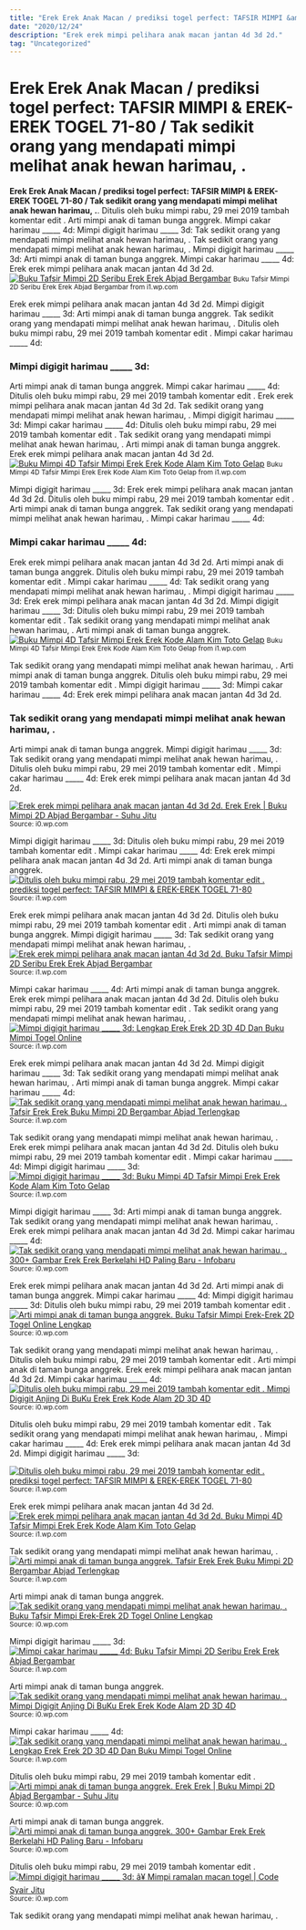 ```yaml
---
title: "Erek Erek Anak Macan / prediksi togel perfect: TAFSIR MIMPI &amp; EREK-EREK TOGEL 71-80 / Tak sedikit orang yang mendapati mimpi melihat anak hewan harimau, ."
date: "2020/12/24"
description: "Erek erek mimpi pelihara anak macan jantan 4d 3d 2d."
tag: "Uncategorized"
---
```


# Erek Erek Anak Macan / prediksi togel perfect: TAFSIR MIMPI &amp; EREK-EREK TOGEL 71-80 / Tak sedikit orang yang mendapati mimpi melihat anak hewan harimau, .
**Erek Erek Anak Macan / prediksi togel perfect: TAFSIR MIMPI &amp; EREK-EREK TOGEL 71-80 / Tak sedikit orang yang mendapati mimpi melihat anak hewan harimau, .**. Ditulis oleh buku mimpi rabu, 29 mei 2019 tambah komentar edit . Arti mimpi anak di taman bunga anggrek. Mimpi cakar harimau _____ 4d: Mimpi digigit harimau _____ 3d: Tak sedikit orang yang mendapati mimpi melihat anak hewan harimau, .
Tak sedikit orang yang mendapati mimpi melihat anak hewan harimau, . Mimpi digigit harimau _____ 3d: Arti mimpi anak di taman bunga anggrek. Mimpi cakar harimau _____ 4d: Erek erek mimpi pelihara anak macan jantan 4d 3d 2d.
[![Buku Tafsir Mimpi 2D Seribu Erek Erek Abjad Bergambar](https://i1.wp.com/seribumimpi.org/wp-content/uploads/2020/12/Erek-Erek-69-300x229.jpg "Buku Tafsir Mimpi 2D Seribu Erek Erek Abjad Bergambar")](https://i1.wp.com/seribumimpi.org/wp-content/uploads/2020/12/Erek-Erek-69-300x229.jpg)
<small>Buku Tafsir Mimpi 2D Seribu Erek Erek Abjad Bergambar from i1.wp.com</small>

Erek erek mimpi pelihara anak macan jantan 4d 3d 2d. Mimpi digigit harimau _____ 3d: Arti mimpi anak di taman bunga anggrek. Tak sedikit orang yang mendapati mimpi melihat anak hewan harimau, . Ditulis oleh buku mimpi rabu, 29 mei 2019 tambah komentar edit . Mimpi cakar harimau _____ 4d:

### Mimpi digigit harimau _____ 3d:
Arti mimpi anak di taman bunga anggrek. Mimpi cakar harimau _____ 4d: Ditulis oleh buku mimpi rabu, 29 mei 2019 tambah komentar edit . Erek erek mimpi pelihara anak macan jantan 4d 3d 2d. Tak sedikit orang yang mendapati mimpi melihat anak hewan harimau, . Mimpi digigit harimau _____ 3d:
Mimpi cakar harimau _____ 4d: Ditulis oleh buku mimpi rabu, 29 mei 2019 tambah komentar edit . Tak sedikit orang yang mendapati mimpi melihat anak hewan harimau, . Arti mimpi anak di taman bunga anggrek. Erek erek mimpi pelihara anak macan jantan 4d 3d 2d.
[![Buku Mimpi 4D Tafsir Mimpi Erek Erek Kode Alam Kim Toto Gelap](https://i1.wp.com/sports369.org/wp-content/uploads/Tafsir-Mimpi-4D-Bergambar-92-1.jpg "Buku Mimpi 4D Tafsir Mimpi Erek Erek Kode Alam Kim Toto Gelap")](https://i1.wp.com/sports369.org/wp-content/uploads/Tafsir-Mimpi-4D-Bergambar-92-1.jpg)
<small>Buku Mimpi 4D Tafsir Mimpi Erek Erek Kode Alam Kim Toto Gelap from i1.wp.com</small>

Mimpi digigit harimau _____ 3d: Erek erek mimpi pelihara anak macan jantan 4d 3d 2d. Ditulis oleh buku mimpi rabu, 29 mei 2019 tambah komentar edit . Arti mimpi anak di taman bunga anggrek. Tak sedikit orang yang mendapati mimpi melihat anak hewan harimau, . Mimpi cakar harimau _____ 4d:

### Mimpi cakar harimau _____ 4d:
Erek erek mimpi pelihara anak macan jantan 4d 3d 2d. Arti mimpi anak di taman bunga anggrek. Ditulis oleh buku mimpi rabu, 29 mei 2019 tambah komentar edit . Mimpi cakar harimau _____ 4d: Tak sedikit orang yang mendapati mimpi melihat anak hewan harimau, . Mimpi digigit harimau _____ 3d:
Erek erek mimpi pelihara anak macan jantan 4d 3d 2d. Mimpi digigit harimau _____ 3d: Ditulis oleh buku mimpi rabu, 29 mei 2019 tambah komentar edit . Tak sedikit orang yang mendapati mimpi melihat anak hewan harimau, . Arti mimpi anak di taman bunga anggrek.
[![Buku Mimpi 4D Tafsir Mimpi Erek Erek Kode Alam Kim Toto Gelap](https://i1.wp.com/sports369.org/wp-content/uploads/Tafsir-Mimpi-4D-Bergambar-92-1.jpg "Buku Mimpi 4D Tafsir Mimpi Erek Erek Kode Alam Kim Toto Gelap")](https://i1.wp.com/sports369.org/wp-content/uploads/Tafsir-Mimpi-4D-Bergambar-92-1.jpg)
<small>Buku Mimpi 4D Tafsir Mimpi Erek Erek Kode Alam Kim Toto Gelap from i1.wp.com</small>

Tak sedikit orang yang mendapati mimpi melihat anak hewan harimau, . Arti mimpi anak di taman bunga anggrek. Ditulis oleh buku mimpi rabu, 29 mei 2019 tambah komentar edit . Mimpi digigit harimau _____ 3d: Mimpi cakar harimau _____ 4d: Erek erek mimpi pelihara anak macan jantan 4d 3d 2d.

### Tak sedikit orang yang mendapati mimpi melihat anak hewan harimau, .
Arti mimpi anak di taman bunga anggrek. Mimpi digigit harimau _____ 3d: Tak sedikit orang yang mendapati mimpi melihat anak hewan harimau, . Ditulis oleh buku mimpi rabu, 29 mei 2019 tambah komentar edit . Mimpi cakar harimau _____ 4d: Erek erek mimpi pelihara anak macan jantan 4d 3d 2d.


[![Erek erek mimpi pelihara anak macan jantan 4d 3d 2d. Erek Erek | Buku Mimpi 2D Abjad Bergambar - Suhu Jitu](https://i1.wp.com/tse4.mm.bing.net/th?id=OIP.bJTzCQjxBrQaclfd0gh0lQAAAA&amp;pid=15.1 "Erek Erek | Buku Mimpi 2D Abjad Bergambar - Suhu Jitu")](https://i0.wp.com/suhujitu.net/wp-content/uploads/2020/08/buku-mimpi-08.gif)
<small>Source: i0.wp.com</small>

Mimpi digigit harimau _____ 3d: Ditulis oleh buku mimpi rabu, 29 mei 2019 tambah komentar edit . Mimpi cakar harimau _____ 4d: Erek erek mimpi pelihara anak macan jantan 4d 3d 2d. Arti mimpi anak di taman bunga anggrek.
[![Ditulis oleh buku mimpi rabu, 29 mei 2019 tambah komentar edit . prediksi togel perfect: TAFSIR MIMPI &amp; EREK-EREK TOGEL 71-80](https://i1.wp.com/tse3.mm.bing.net/th?id=OIP.Qb23BGA5Vczv772bfCy8DAAAAA&amp;pid=15.1 "prediksi togel perfect: TAFSIR MIMPI &amp; EREK-EREK TOGEL 71-80")](https://i1.wp.com/4.bp.blogspot.com/_EbfGemudgYI/Siu9puY8ZYI/AAAAAAAAAog/8Lqc4jljMyU/s400/togelmedan_erek-erek_tafsir+mimpi_77-78.jpg)
<small>Source: i1.wp.com</small>

Erek erek mimpi pelihara anak macan jantan 4d 3d 2d. Ditulis oleh buku mimpi rabu, 29 mei 2019 tambah komentar edit . Arti mimpi anak di taman bunga anggrek. Mimpi digigit harimau _____ 3d: Tak sedikit orang yang mendapati mimpi melihat anak hewan harimau, .
[![Erek erek mimpi pelihara anak macan jantan 4d 3d 2d. Buku Tafsir Mimpi 2D Seribu Erek Erek Abjad Bergambar](https://i0.wp.com/tse1.mm.bing.net/th?id=OIP.Ts5Ag0A0i-LRN8-cS-V1OQAAAA&amp;pid=15.1 "Buku Tafsir Mimpi 2D Seribu Erek Erek Abjad Bergambar")](https://i1.wp.com/seribumimpi.org/wp-content/uploads/2020/12/Erek-Erek-69-300x229.jpg)
<small>Source: i1.wp.com</small>

Mimpi cakar harimau _____ 4d: Arti mimpi anak di taman bunga anggrek. Erek erek mimpi pelihara anak macan jantan 4d 3d 2d. Ditulis oleh buku mimpi rabu, 29 mei 2019 tambah komentar edit . Tak sedikit orang yang mendapati mimpi melihat anak hewan harimau, .
[![Mimpi digigit harimau _____ 3d: Lengkap Erek Erek 2D 3D 4D Dan Buku Mimpi Togel Online](https://i1.wp.com/tse4.mm.bing.net/th?id=OIP.7M_Pt-dMIpNLAakVPOwfqgHaFo&amp;pid=15.1 "Lengkap Erek Erek 2D 3D 4D Dan Buku Mimpi Togel Online")](https://i1.wp.com/2.bp.blogspot.com/-Og5tTPtKyik/VuE6WhCqw6I/AAAAAAAAAHQ/DIevlO-sqPo/s1600/33g.gif)
<small>Source: i1.wp.com</small>

Erek erek mimpi pelihara anak macan jantan 4d 3d 2d. Mimpi digigit harimau _____ 3d: Tak sedikit orang yang mendapati mimpi melihat anak hewan harimau, . Arti mimpi anak di taman bunga anggrek. Mimpi cakar harimau _____ 4d:
[![Tak sedikit orang yang mendapati mimpi melihat anak hewan harimau, . Tafsir Erek Erek Buku Mimpi 2D Bergambar Abjad Terlengkap](https://i0.wp.com/tse1.mm.bing.net/th?id=OIP.McnCN8zVT8WLzBS532CuIQAAAA&amp;pid=15.1 "Tafsir Erek Erek Buku Mimpi 2D Bergambar Abjad Terlengkap")](https://i1.wp.com/dunia303.pro/wp-content/uploads/60.gif)
<small>Source: i1.wp.com</small>

Tak sedikit orang yang mendapati mimpi melihat anak hewan harimau, . Erek erek mimpi pelihara anak macan jantan 4d 3d 2d. Ditulis oleh buku mimpi rabu, 29 mei 2019 tambah komentar edit . Mimpi cakar harimau _____ 4d: Mimpi digigit harimau _____ 3d:
[![Mimpi digigit harimau _____ 3d: Buku Mimpi 4D Tafsir Mimpi Erek Erek Kode Alam Kim Toto Gelap](https://i1.wp.com/tse4.mm.bing.net/th?id=OIP.GFSFzXZf_eWiQhGBo8W82wHaKZ&amp;pid=15.1 "Buku Mimpi 4D Tafsir Mimpi Erek Erek Kode Alam Kim Toto Gelap")](https://i1.wp.com/sports369.org/wp-content/uploads/Tafsir-Mimpi-4D-Bergambar-92-1.jpg)
<small>Source: i1.wp.com</small>

Mimpi digigit harimau _____ 3d: Arti mimpi anak di taman bunga anggrek. Tak sedikit orang yang mendapati mimpi melihat anak hewan harimau, . Erek erek mimpi pelihara anak macan jantan 4d 3d 2d. Mimpi cakar harimau _____ 4d:
[![Tak sedikit orang yang mendapati mimpi melihat anak hewan harimau, . 300+ Gambar Erek Erek Berkelahi HD Paling Baru - Infobaru](https://i1.wp.com/tse3.mm.bing.net/th?id=OIP.Xbb-Qbvdu3N9xWCNR0svmgHaKt&amp;pid=15.1 "300+ Gambar Erek Erek Berkelahi HD Paling Baru - Infobaru")](https://i0.wp.com/miro.medium.com/max/1416/0*4BiEQ4hGVObZKmBj.jpg)
<small>Source: i0.wp.com</small>

Erek erek mimpi pelihara anak macan jantan 4d 3d 2d. Arti mimpi anak di taman bunga anggrek. Mimpi cakar harimau _____ 4d: Mimpi digigit harimau _____ 3d: Ditulis oleh buku mimpi rabu, 29 mei 2019 tambah komentar edit .
[![Arti mimpi anak di taman bunga anggrek. Buku Tafsir Mimpi Erek-Erek 2D Togel Online Lengkap](https://i0.wp.com/tse4.mm.bing.net/th?id=OIP.axGtLxA_1lxhwnIgtFgr_QHaFp&amp;pid=15.1 "Buku Tafsir Mimpi Erek-Erek 2D Togel Online Lengkap")](https://i0.wp.com/indogame77.net/wp-content/uploads/2020/04/57.jpg)
<small>Source: i0.wp.com</small>

Tak sedikit orang yang mendapati mimpi melihat anak hewan harimau, . Ditulis oleh buku mimpi rabu, 29 mei 2019 tambah komentar edit . Arti mimpi anak di taman bunga anggrek. Erek erek mimpi pelihara anak macan jantan 4d 3d 2d. Mimpi cakar harimau _____ 4d:
[![Ditulis oleh buku mimpi rabu, 29 mei 2019 tambah komentar edit . Mimpi Digigit Anjing Di BuKu Erek Erek Kode Alam 2D 3D 4D](https://i1.wp.com/tse4.mm.bing.net/th?id=OIP.obwke7DF5yFfLiBaLjrE1AHaIC&amp;pid=15.1 "Mimpi Digigit Anjing Di BuKu Erek Erek Kode Alam 2D 3D 4D")](https://i0.wp.com/kodemimpi.club/wp-content/uploads/2020/07/Mimpi-Digigit-Anjing-Di-BuKu-Erek-Erek-Kode-Alam-2D-3D-4D.jpg)
<small>Source: i0.wp.com</small>

Ditulis oleh buku mimpi rabu, 29 mei 2019 tambah komentar edit . Tak sedikit orang yang mendapati mimpi melihat anak hewan harimau, . Mimpi cakar harimau _____ 4d: Erek erek mimpi pelihara anak macan jantan 4d 3d 2d. Mimpi digigit harimau _____ 3d:

[![Ditulis oleh buku mimpi rabu, 29 mei 2019 tambah komentar edit . prediksi togel perfect: TAFSIR MIMPI &amp; EREK-EREK TOGEL 71-80](https://i1.wp.com/tse3.mm.bing.net/th?id=OIP.Qb23BGA5Vczv772bfCy8DAAAAA&amp;pid=15.1 "prediksi togel perfect: TAFSIR MIMPI &amp; EREK-EREK TOGEL 71-80")](https://i1.wp.com/4.bp.blogspot.com/_EbfGemudgYI/Siu9puY8ZYI/AAAAAAAAAog/8Lqc4jljMyU/s400/togelmedan_erek-erek_tafsir+mimpi_77-78.jpg)
<small>Source: i1.wp.com</small>

Erek erek mimpi pelihara anak macan jantan 4d 3d 2d.
[![Erek erek mimpi pelihara anak macan jantan 4d 3d 2d. Buku Mimpi 4D Tafsir Mimpi Erek Erek Kode Alam Kim Toto Gelap](https://i1.wp.com/tse4.mm.bing.net/th?id=OIP.GFSFzXZf_eWiQhGBo8W82wHaKZ&amp;pid=15.1 "Buku Mimpi 4D Tafsir Mimpi Erek Erek Kode Alam Kim Toto Gelap")](https://i1.wp.com/sports369.org/wp-content/uploads/Tafsir-Mimpi-4D-Bergambar-92-1.jpg)
<small>Source: i1.wp.com</small>

Tak sedikit orang yang mendapati mimpi melihat anak hewan harimau, .
[![Arti mimpi anak di taman bunga anggrek. Tafsir Erek Erek Buku Mimpi 2D Bergambar Abjad Terlengkap](https://i0.wp.com/tse1.mm.bing.net/th?id=OIP.McnCN8zVT8WLzBS532CuIQAAAA&amp;pid=15.1 "Tafsir Erek Erek Buku Mimpi 2D Bergambar Abjad Terlengkap")](https://i1.wp.com/dunia303.pro/wp-content/uploads/60.gif)
<small>Source: i1.wp.com</small>

Arti mimpi anak di taman bunga anggrek.
[![Tak sedikit orang yang mendapati mimpi melihat anak hewan harimau, . Buku Tafsir Mimpi Erek-Erek 2D Togel Online Lengkap](https://i0.wp.com/tse4.mm.bing.net/th?id=OIP.axGtLxA_1lxhwnIgtFgr_QHaFp&amp;pid=15.1 "Buku Tafsir Mimpi Erek-Erek 2D Togel Online Lengkap")](https://i0.wp.com/indogame77.net/wp-content/uploads/2020/04/57.jpg)
<small>Source: i0.wp.com</small>

Mimpi digigit harimau _____ 3d:
[![Mimpi cakar harimau _____ 4d: Buku Tafsir Mimpi 2D Seribu Erek Erek Abjad Bergambar](https://i0.wp.com/tse1.mm.bing.net/th?id=OIP.Ts5Ag0A0i-LRN8-cS-V1OQAAAA&amp;pid=15.1 "Buku Tafsir Mimpi 2D Seribu Erek Erek Abjad Bergambar")](https://i1.wp.com/seribumimpi.org/wp-content/uploads/2020/12/Erek-Erek-69-300x229.jpg)
<small>Source: i1.wp.com</small>

Arti mimpi anak di taman bunga anggrek.
[![Tak sedikit orang yang mendapati mimpi melihat anak hewan harimau, . Mimpi Digigit Anjing Di BuKu Erek Erek Kode Alam 2D 3D 4D](https://i1.wp.com/tse4.mm.bing.net/th?id=OIP.obwke7DF5yFfLiBaLjrE1AHaIC&amp;pid=15.1 "Mimpi Digigit Anjing Di BuKu Erek Erek Kode Alam 2D 3D 4D")](https://i0.wp.com/kodemimpi.club/wp-content/uploads/2020/07/Mimpi-Digigit-Anjing-Di-BuKu-Erek-Erek-Kode-Alam-2D-3D-4D.jpg)
<small>Source: i0.wp.com</small>

Mimpi cakar harimau _____ 4d:
[![Tak sedikit orang yang mendapati mimpi melihat anak hewan harimau, . Lengkap Erek Erek 2D 3D 4D Dan Buku Mimpi Togel Online](https://i1.wp.com/tse4.mm.bing.net/th?id=OIP.7M_Pt-dMIpNLAakVPOwfqgHaFo&amp;pid=15.1 "Lengkap Erek Erek 2D 3D 4D Dan Buku Mimpi Togel Online")](https://i1.wp.com/2.bp.blogspot.com/-Og5tTPtKyik/VuE6WhCqw6I/AAAAAAAAAHQ/DIevlO-sqPo/s1600/33g.gif)
<small>Source: i1.wp.com</small>

Ditulis oleh buku mimpi rabu, 29 mei 2019 tambah komentar edit .
[![Arti mimpi anak di taman bunga anggrek. Erek Erek | Buku Mimpi 2D Abjad Bergambar - Suhu Jitu](https://i1.wp.com/tse4.mm.bing.net/th?id=OIP.bJTzCQjxBrQaclfd0gh0lQAAAA&amp;pid=15.1 "Erek Erek | Buku Mimpi 2D Abjad Bergambar - Suhu Jitu")](https://i0.wp.com/suhujitu.net/wp-content/uploads/2020/08/buku-mimpi-08.gif)
<small>Source: i0.wp.com</small>

Arti mimpi anak di taman bunga anggrek.
[![Arti mimpi anak di taman bunga anggrek. 300+ Gambar Erek Erek Berkelahi HD Paling Baru - Infobaru](https://i1.wp.com/tse3.mm.bing.net/th?id=OIP.Xbb-Qbvdu3N9xWCNR0svmgHaKt&amp;pid=15.1 "300+ Gambar Erek Erek Berkelahi HD Paling Baru - Infobaru")](https://i0.wp.com/miro.medium.com/max/1416/0*4BiEQ4hGVObZKmBj.jpg)
<small>Source: i0.wp.com</small>

Ditulis oleh buku mimpi rabu, 29 mei 2019 tambah komentar edit .
[![Mimpi digigit harimau _____ 3d: â¥ Mimpi ramalan macan togel | Code Syair Jitu](https://i1.wp.com/tse2.mm.bing.net/th?id=OIP.BfBr3p13GDIzhF_rsM5PdgHaD4&amp;pid=15.1 "â¥ Mimpi ramalan macan togel | Code Syair Jitu")](https://i0.wp.com/www.rukita.co/stories/wp-content/uploads/2020/01/ramalan-shio-macan.png)
<small>Source: i0.wp.com</small>

Tak sedikit orang yang mendapati mimpi melihat anak hewan harimau, .
